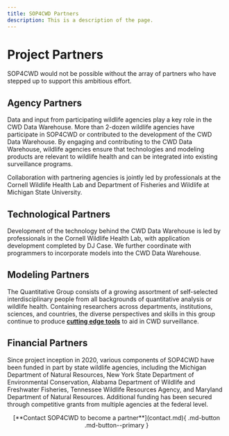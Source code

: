 ```yaml
---
title: SOP4CWD Partners
description: This is a description of the page.
---
```


# Project Partners 
SOP4CWD would not be possible without the array of partners who have stepped up to support this ambitious effort. 

## Agency Partners
Data and input from participating wildlife agencies play a key role in the CWD Data Warehouse. More than 2-dozen wildlife agencies have participate in SOP4CWD or contributed to the development of the CWD Data Warehouse. By engaging and contributing to the CWD Data Warehouse, wildlife agencies ensure that technologies and modeling products are relevant to wildlife health and can be integrated into existing surveillance programs.

Collaboration with partnering agencies is jointly led by professionals at the Cornell Wildlife Health Lab and Department of Fisheries and Wildlife at Michigan State University. 

## Technological Partners
Development of the technology behind the CWD Data Warehouse is led by professionals in the Cornell Wildlife Health Lab, with application development completed by DJ Case. We further coordinate with programmers to incorporate models into the CWD Data Warehouse. 

## Modeling Partners
The Quantitative Group consists of a growing assortment of self-selected interdisciplinary people from all backgrounds of quantitative analysis or wildlife health. Containing researchers across departments, institutions, sciences, and countries, the diverse perspectives and skills in this group continue to produce [**cutting edge tools**](publications.md) to aid in CWD surveillance. 

## Financial Partners
Since project inception in 2020, various components of SOP4CWD have been funded in part by state wildlife agencies, including the Michigan Department of Natural Resources, New York State Department of Environmental Conservation, Alabama Department of Wildlife and Freshwater Fisheries, Tennessee Wildlife Resources Agency, and Maryland Department of Natural Resources. Additional funding has been secured through competitive grants from multiple agencies at the federal level.   


<center>[**Contact SOP4CWD to become a partner**](contact.md){ .md-button .md-button--primary }</center>